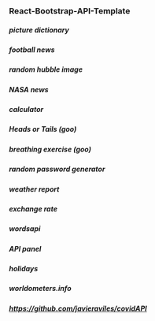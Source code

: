 ### React-Bootstrap-API-Template

##### picture dictionary
##### football news
##### random hubble image
##### NASA news
##### calculator
##### Heads or Tails (goo)
##### breathing exercise (goo)
##### random password generator
##### weather report
##### exchange rate
##### wordsapi
##### API panel
##### holidays
##### worldometers.info
##### https://github.com/javieraviles/covidAPI












